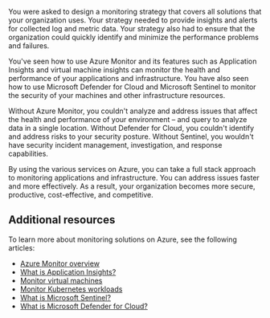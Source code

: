 You were asked to design a monitoring strategy that covers all solutions that your organization uses. Your strategy needed to provide insights and alerts for collected log and metric data. Your strategy also had to ensure that the organization could quickly identify and minimize the performance problems and failures.

You've seen how to use Azure Monitor and its features such as Application Insights and virtual machine insights can monitor the health and performance of your applications and infrastructure. You have also seen how to use Microsoft Defender for Cloud and Microsoft Sentinel to monitor the security of your machines and other infrastructure resources.

Without Azure Monitor, you couldn't analyze and address issues that affect the health and performance of your environment – and query to analyze data in a single location. Without Defender for Cloud, you couldn't identify and address risks to your security posture. Without Sentinel, you wouldn't have security incident management, investigation, and response capabilities.

By using the various services on Azure, you can take a full stack approach to monitoring applications and infrastructure. You can address issues faster and more effectively. As a result, your organization becomes more secure, productive, cost-effective, and competitive.

## Additional resources

To learn more about monitoring solutions on Azure, see the following articles:

- [Azure Monitor overview](/azure/azure-monitor/overview)
- [What is Application Insights?](/azure/azure-monitor/app/app-insights-overview)
- [Monitor virtual machines](/azure/azure-monitor/vm/monitor-vm-azure)
- [Monitor Kubernetes workloads](/azure/azure-monitor/containers/container-insights-overview)
- [What is Microsoft Sentinel?](/azure/sentinel/overview)
- [What is Microsoft Defender for Cloud?](https://azure.microsoft.com/services/security-center/)
